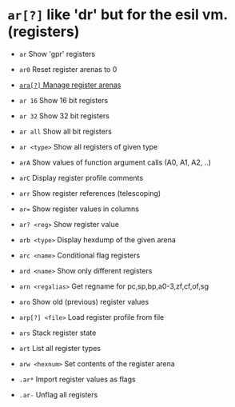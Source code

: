 <!-- TITLE: ar -->

#  `ar[?]`   like 'dr' but for the esil vm. (registers)

- `ar` Show 'gpr' registers
- `ar0` Reset register arenas to 0

- [ `ara[?]` Manage register arenas](/options/a/ar/ara)

- `ar 16` Show 16 bit registers
- `ar 32` Show 32 bit registers
- `ar all` Show all bit registers
- `ar <type>` Show all registers of given type
- `arA` Show values of function argument calls (A0, A1, A2, ..)
- `arC` Display register profile comments
- `arr` Show register references (telescoping)
- `ar=` Show register values in columns
- `ar? <reg>` Show register value
- `arb <type>` Display hexdump of the given arena
- `arc <name>` Conditional flag registers
- `ard <name>` Show only different registers
- `arn <regalias>` Get regname for pc,sp,bp,a0-3,zf,cf,of,sg
- `aro` Show old (previous) register values
- `arp[?] <file>` Load register profile from file
- `ars` Stack register state
- `art` List all register types
- `arw <hexnum>` Set contents of the register arena
- `.ar*` Import register values as flags
- `.ar-` Unflag all registers